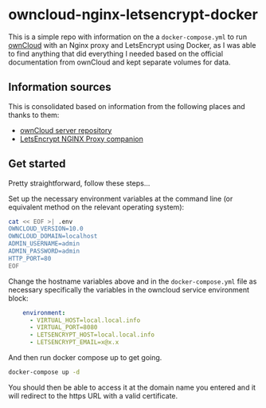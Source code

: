 # owncloud-nginx-letsencrypt-docker

This is a simple repo with information on the a `docker-compose.yml` to run [ownCloud](https://owncloud.org/) with an Nginx proxy and LetsEncrypt using Docker, as I was able to find anything that did everything I needed based on the official documentation from ownCloud and kept separate volumes for data.

## Information sources

This is consolidated based on information from the following places and thanks to them:
- [ownCloud server repository](https://github.com/owncloud-docker/server)
- [LetsEncrypt NGINX Proxy companion](https://hub.docker.com/r/jrcs/letsencrypt-nginx-proxy-companion/)

## Get started

Pretty straightforward, follow these steps...

Set up the necessary environment variables at the command line (or equivalent method on the relevant operating system):

```bash
cat << EOF >| .env
OWNCLOUD_VERSION=10.0
OWNCLOUD_DOMAIN=localhost
ADMIN_USERNAME=admin
ADMIN_PASSWORD=admin
HTTP_PORT=80
EOF
```

Change the hostname variables above and in the `docker-compose.yml` file as necessary specifically the variables in the owncloud service environment block:

```yml
    environment:
      - VIRTUAL_HOST=local.local.info
      - VIRTUAL_PORT=8080
      - LETSENCRYPT_HOST=local.local.info
      - LETSENCRYPT_EMAIL=x@x.x
```

And then run docker compose up to get going.

```bash
docker-compose up -d
```

You should then be able to access it at the domain name you entered and it will redirect to the https URL with a valid certificate.
